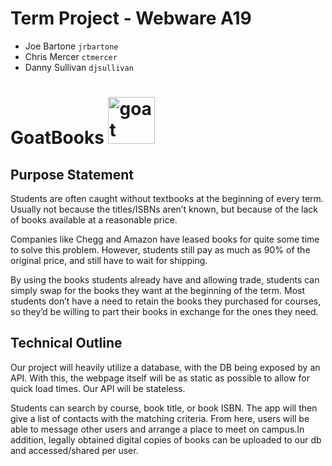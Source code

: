 # Term Project - Webware A19
 - Joe Bartone `jrbartone`
 - Chris Mercer `ctmercer`
 - Danny Sullivan `djsullivan` 

# GoatBooks <img src="https://i.imgur.com/jk03AC1.png" alt="goat" height="75" width="75">

## Purpose Statement
Students are often caught without textbooks at the beginning of every term. Usually not because the titles/ISBNs aren’t known, but because of the lack of books available at a reasonable price. 

Companies like Chegg and Amazon have leased books for quite some time to solve this problem. However, students still pay as much as 90% of the original price, and still have to wait for shipping.

By using the books students already have and allowing trade, students can simply swap for the books they want at the beginning of the term. Most students don’t have a need to retain the books they purchased for courses, so they’d be willing to part their books in exchange for the ones they need.

## Technical Outline
Our project will heavily utilize a database, with the DB being exposed by an API. With this, the webpage itself will be as static as possible to allow for quick load times. Our API will be stateless.

Students can search by course, book title, or book ISBN. The app will then give a list of contacts with the matching criteria. From here, users will be able to message other users and arrange a place to meet on campus.In addition, legally obtained digital copies of books can be uploaded to our db and accessed/shared per user. 